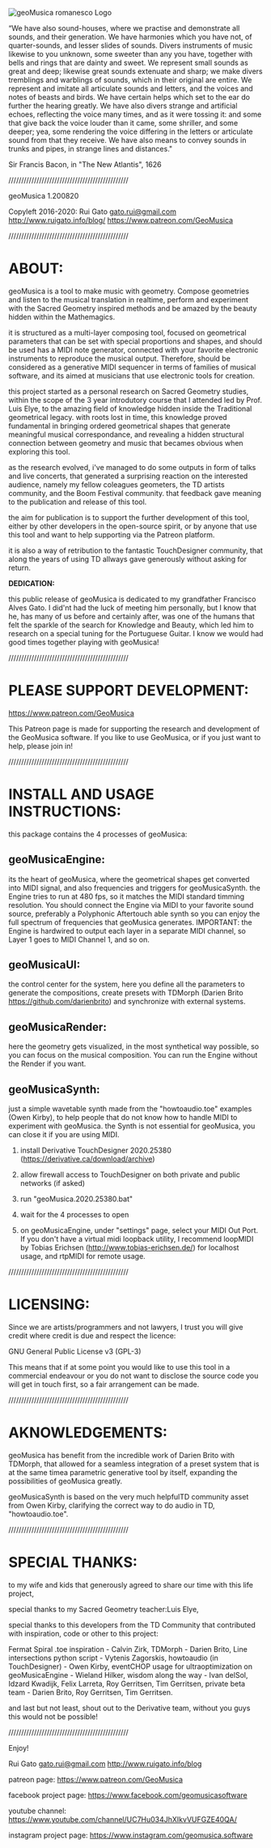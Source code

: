 ![geoMusica romanesco Logo](http://www.ruigato.info/blog/wp-content/uploads/2020/07/logo21_romanesco_720.png)

“We have also sound-houses, where we practise and 
 demonstrate all sounds, and their generation. 
 We have harmonies which you have not, of 
 quarter-sounds, and lesser slides of sounds. 
 Divers instruments of music likewise to you 
 unknown, some sweeter than any you have, together 
 with bells and rings that are dainty and sweet. 
 We represent small sounds as great and deep; 
 likewise great sounds extenuate and sharp; 
 we make divers tremblings and warblings of sounds,
 which in their original are entire. We represent 
 and imitate all articulate sounds and letters, 
 and the voices and notes of beasts and birds. 
 We have certain helps which set to the ear do 
 further the hearing greatly. We have also divers 
 strange and artificial echoes, reflecting the 
 voice many times, and as it were tossing it: 
 and some  that give back the voice louder than it 
 came, some shriller, and some deeper; yea, some 
 rendering the voice differing in the letters or 
 articulate sound from that they receive. 
 We have also means to convey sounds in trunks 
 and pipes, in strange lines and distances." 
 
 Sir Francis Bacon, in "The New Atlantis", 1626
 

///////////////////////////////////////////////

geoMusica 1.200820

Copyleft 2016-2020:
Rui Gato
gato.rui@gmail.com
http://www.ruigato.info/blog/
https://www.patreon.com/GeoMusica


///////////////////////////////////////////////

# **ABOUT:**

geoMusica is a tool to make music with geometry. Compose geometries and listen to the musical translation in realtime, perform and experiment with the Sacred Geometry inspired methods and be amazed by the beauty hidden within the Mathemagics. 

it is structured as a multi-layer composing tool, focused on geometrical parameters that can be set with special proportions and shapes, and should be used has a MIDI note generator, connected with your favorite electronic instruments to reproduce the musical output. Therefore, should be considered as a generative MIDI sequencer in terms of families of musical software, and its aimed at musicians that use electronic tools for creation. 

this project started as a personal research on Sacred Geometry studies, within the scope of the 3 year introdutory course that I attended led by Prof. Luis Elye, to the amazing field of knowledge hidden inside the Traditional geometrical legacy. with roots lost in time, this knowledge proved fundamental in bringing ordered geometrical shapes that generate meaningful musical correspondance, and revealing a hidden structural connection between geometry and music that becames obvious when exploring this tool.

as the research evolved, i've managed to do some outputs in form of talks and live concerts, that generated a surprising reaction on the interested audience, namely my fellow coleagues geometers, the TD artists community, and the Boom Festival community. that feedback gave meaning to the publication and release of this tool.

the aim for publication is to support the further development of this tool, either by other developers in the open-source spirit, or by anyone that use this tool and want to help supporting via the Patreon platform.

it is also a way of retribution to the fantastic TouchDesigner community, that along the years of using TD allways gave generously without asking for return.

**DEDICATION:**

this public release of geoMusica is dedicated to my grandfather Francisco Alves Gato. I did'nt had the luck of meeting him personally, but I know that he, has many of us before and certainly after, was one of the humans that felt the sparkle of the search for Knowledge and Beauty, which led him to research on a special tuning for the Portuguese Guitar. I know we would had good times together playing with geoMusica!

///////////////////////////////////////////////

# **PLEASE SUPPORT DEVELOPMENT:**

https://www.patreon.com/GeoMusica

This Patreon page is made for supporting the research and development of the GeoMusica software. If you like to use GeoMusica, or if you just want to help, please join in!


///////////////////////////////////////////////

# **INSTALL AND USAGE INSTRUCTIONS:**

this package contains the 4 processes of geoMusica:

## **geoMusicaEngine:** 
its the heart of geoMusica, where the geometrical shapes get converted into MIDI signal, and also frequencies and triggers for geoMusicaSynth. the Engine tries to run at 480 fps, so it matches the MIDI standard timming resolution. You should connect the Engine via MIDI to your favorite sound source, preferably a Polyphonic Aftertouch able synth so you can enjoy the full spectrum of frequencies that geoMusica generates. IMPORTANT: the Engine is hardwired to output each layer in a separate MIDI channel, so Layer 1 goes to MIDI Channel 1, and so on.

## **geoMusicaUI:**
the control center for the system, here you define all the parameters to generate the compositions, create presets with TDMorph (Darien Brito https://github.com/darienbrito) and synchronize with external systems.

## **geoMusicaRender:**
here the geometry gets visualized, in the most synthetical way possible, so you can focus on the musical composition. You can run the Engine without the Render if you want.

## **geoMusicaSynth:**
just a simple wavetable synth made from the "howtoaudio.toe" examples (Owen Kirby), to help people that do not know how to handle MIDI to experiment with geoMusica. the Synth is not essential for geoMusica, you can close it if you are using MIDI.



1. install Derivative TouchDesigner 2020.25380 
(https://derivative.ca/download/archive)

2. allow firewall access to TouchDesigner on both 
private and public networks (if asked)

3. run "geoMusica.2020.25380.bat"

4. wait for the 4 processes to open

5. on geoMusicaEngine, under "settings" page, select your MIDI Out Port. If you don't have a virtual midi loopback utility, I recommend loopMIDI by Tobias Erichsen (http://www.tobias-erichsen.de/) for localhost usage, and rtpMIDI for remote usage.


///////////////////////////////////////////////

# **LICENSING:**

Since we are artists/programmers and not lawyers, I trust you will give credit where credit is due and respect the licence: 

GNU General Public License v3 (GPL-3) 

This means that if at some point you would like to use this tool in a commercial endeavour or you do not want to disclose the source code you will get in touch first, so a fair arrangement can be made.


///////////////////////////////////////////////

# **AKNOWLEDGEMENTS:**

geoMusica has benefit from the incredible work of Darien Brito with TDMorph, that allowed for a seamless integration of a preset system that is at the same timea parametric generative tool by itself, expanding the possibilities of geoMusica greatly.

geoMusicaSynth is based on the very much helpfulTD community asset from Owen Kirby, clarifying the correct way to do audio in TD, "howtoaudio.toe".


///////////////////////////////////////////////

# **SPECIAL THANKS:**

to my wife and kids that generously agreed to share our time with this life project, 

special thanks to my Sacred Geometry teacher:Luis Elye,

special thanks to this developers from the TD Community that contributed with inspiration, code or other to this project:

Fermat Spiral .toe inspiration - Calvin Zirk,
TDMorph - Darien Brito,
Line intersections python script - Vytenis Zagorskis,
howtoaudio (in TouchDesigner) - Owen Kirby, 
eventCHOP usage for ultraoptimization on geoMusicaEngine - Wieland Hilker,
wisdom along the way - Ivan delSol, Idzard Kwadijk, Felix Larreta, Roy Gerritsen, Tim Gerritsen, 
private beta team - Darien Brito, Roy Gerritsen, Tim Gerritsen.

and last but not least, shout out to the Derivative team, without you guys this would not be possible!

///////////////////////////////////////////////

Enjoy!

Rui Gato
gato.rui@gmail.com
http://www.ruigato.info/blog

patreon page:
https://www.patreon.com/GeoMusica

facebook project page:
https://www.facebook.com/geomusicasoftware

youtube channel:
https://www.youtube.com/channel/UC7Hu034JhXIkvVUFGZE40QA/

instagram project page:
https://www.instagram.com/geomusica.software
